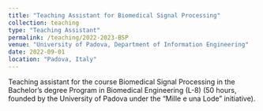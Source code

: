 ```yaml
---
title: "Teaching Assistant for Biomedical Signal Processing"
collection: teaching
type: "Teaching Assistant"
permalink: /teaching/2022-2023-BSP
venue: "University of Padova, Department of Information Engineering"
date: 2022-09-01
location: "Padova, Italy"
---
```

Teaching assistant for the course Biomedical Signal Processing in the Bachelor’s degree Program in Biomedical Engineering (L-8) (50 hours, founded by the University of Padova under the “Mille e una Lode” initiative).
